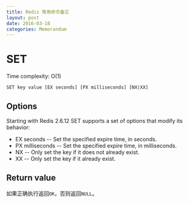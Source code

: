 ```yaml
---
title: Redis 常用命令备忘
layout: post
date: 2016-03-18
categories: Memorandum
---
```


# SET

Time complexity: O(1)

`SET key value [EX seconds] [PX milliseconds] [NX|XX]`

## Options

Starting with Redis 2.6.12 SET supports a set of options that modify its behavior:
- EX seconds -- Set the specified expire time, in seconds.
- PX milliseconds -- Set the specified expire time, in milliseconds.
- NX -- Only set the key if it does not already exist.
- XX -- Only set the key if it already exist.

## Return value

如果正确执行返回`OK`，否则返回`NULL`。

